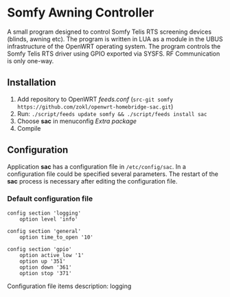 # Somfy Awning Controller

A small program designed to control Somfy Telis RTS screening devices (blinds, awning etc). The program is written in LUA as a module in the UBUS infrastructure of the OpenWRT operating system. The program controls the Somfy Telis RTS driver using GPIO exported via SYSFS. RF Communication is only one-way.

## Installation

1. Add repository to OpenWRT *feeds.conf* (`src-git somfy https://github.com/zokl/openwrt-homebridge-sac.git`)
2. Run: `./script/feeds update somfy && ./script/feeds install sac`
2. Choose **sac** in menuconfig *Extra package*
3. Compile

## Configuration

Application **sac** has a configuration file in `/etc/config/sac`. In a configuration file could be specified several parameters. The restart of the **sac** process is necessary after editing the configuration file. 

### Default configuration file
```
config section 'logging'
    option level 'info'

config section 'general'
    option time_to_open '10'

config section 'gpio'
    option active_low '1'
    option up '351'
    option down '361'
    option stop '371'
```
Configuration file items description:
logging
